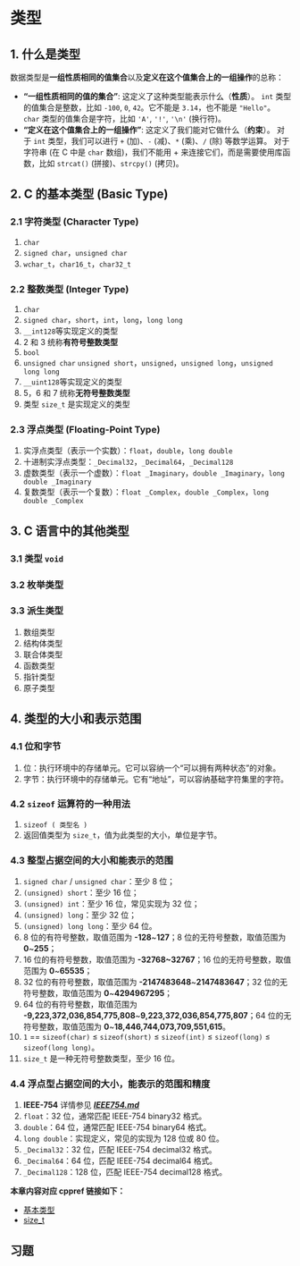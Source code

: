 # 类型

## 1. 什么是类型

数据类型是**一组性质相同的值集合**以及**定义在这个值集合上的一组操作**的总称：

- **“一组性质相同的值的集合”**: 这定义了这种类型能表示什么（**性质**）。
  `int` 类型的值集合是整数，比如 `-100`, `0`, `42`。它不能是 `3.14`，也不能是 `"Hello"`。
  `char` 类型的值集合是字符，比如 `'A'`, `'!'`, `'\n'` (换行符)。
- **“定义在这个值集合上的一组操作”**: 这定义了我们能对它做什么（**约束**）。
  对于 `int` 类型，我们可以进行 `+` (加)、`-` (减)、`*` (乘)、`/` (除) 等数学运算。
  对于字符串 (在 C 中是 `char` 数组)，我们不能用 + 来连接它们，而是需要使用库函数，比如 `strcat()` (拼接)、`strcpy()` (拷贝)。

## 2. C 的基本类型 (Basic Type)

### 2.1 字符类型 (Character Type)

1. `char`
2. `signed char`，`unsigned char`
3. `wchar_t`，`char16_t`，`char32_t`

### 2.2 整数类型 (Integer Type)

1. `char`
2. `signed char`，`short`，`int`，`long`，`long long`
3. `__int128`等实现定义的类型
4. 2 和 3 统称**有符号整数类型**
5. `bool`
6. `unsigned char` `unsigned short`，`unsigned`，`unsigned long`，`unsigned long long`
7. `__uint128`等实现定义的类型
8. 5，6 和 7 统称**无符号整数类型**
9. 类型 `size_t` 是实现定义的类型

### 2.3 浮点类型 (Floating-Point Type)

1. 实浮点类型（表示一个实数）：`float`，`double`，`long double`
2. 十进制实浮点类型：`_Decimal32`，`_Decimal64`，`_Decimal128`
3. 虚数类型（表示一个虚数）：`float _Imaginary`，`double _Imaginary`，`long double _Imaginary`
4. 复数类型（表示一个复数）：`float _Complex`，`double _Complex`，`long double _Complex`

## 3. C 语言中的其他类型

### 3.1 类型 `void`

### 3.2 枚举类型

### 3.3 派生类型

1. 数组类型
2. 结构体类型
3. 联合体类型
4. 函数类型
5. 指针类型
6. 原子类型

## 4. 类型的大小和表示范围

### 4.1 位和字节

1. 位：执行环境中的存储单元。它可以容纳一个“可以拥有两种状态”的对象。
2. 字节：执行环境中的存储单元。它有“地址”，可以容纳基础字符集里的字符。

### 4.2 `sizeof` 运算符的一种用法

1. `sizeof ( 类型名 )`
2. 返回值类型为 `size_t`，值为此类型的大小，单位是字节。

### 4.3 整型占据空间的大小和能表示的范围

1. `signed char` / `unsigned char`：至少 8 位；
2. `(unsigned) short`：至少 16 位；
3. `(unsigned) int`：至少 16 位，常见实现为 32 位；
4. `(unsigned) long`：至少 32 位；
5. `(unsigned) long long`：至少 64 位。
6. 8 位的有符号整数，取值范围为 **-128**\~**127**；8 位的无符号整数，取值范围为 **0**\~**255**；
7. 16 位的有符号整数，取值范围为 **-32768\~32767**；16 位的无符号整数，取值范围为 **0**\~**65535**；
8. 32 位的有符号整数，取值范围为 **-2147483648**\~**2147483647**；32 位的无符号整数，取值范围为 **0**\~**4294967295**；
9. 64 位的有符号整数，取值范围为 **-9,223,372,036,854,775,808**\~**9,223,372,036,854,775,807**；64 位的无符号整数，取值范围为 **0**\~**18,446,744,073,709,551,615**。
10. `1` == `sizeof(char)` ≤ `sizeof(short)` ≤ `sizeof(int)` ≤ `sizeof(long)` ≤ `sizeof(long long)`。
11. `size_t` 是一种无符号整数类型，至少 16 位。

### 4.4 浮点型占据空间的大小，能表示的范围和精度

1. **IEEE-754** 详情参见 [**_IEEE754.md_**](/教程/番外/1_IEEE754.md)
2. `float`：32 位，通常匹配 IEEE-754 binary32 格式。
3. `double`：64 位，通常匹配 IEEE-754 binary64 格式。
4. `long double`：实现定义，常见的实现为 128 位或 80 位。
5. `_Decimal32`：32 位，匹配 IEEE-754 decimal32 格式。
6. `_Decimal64`：64 位，匹配 IEEE-754 decimal64 格式。
7. `_Decimal128`：128 位，匹配 IEEE-754 decimal128 格式。

**本章内容对应 cppref 链接如下：**

- [基本类型](https://zh.cppreference.com/w/c/language/arithmetic_types)
- [size_t](https://zh.cppreference.com/w/c/types/size_t)

## 习题
